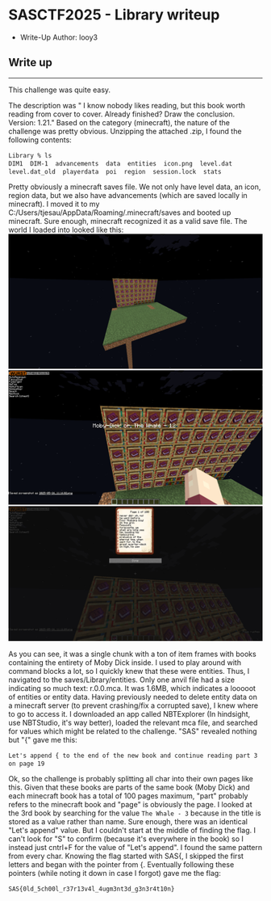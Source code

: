 # SASCTF2025 - Library writeup

- Write-Up Author: looy3 


## Write up  

---
This challenge was quite easy.

The description was " I know nobody likes reading, but this book worth reading from cover to cover. Already finished? Draw the conclusion.  Version: 1.21."
Based on the category (minecraft), the nature of the challenge was pretty obvious.
Unzipping the attached .zip, I found the following contents:
```
Library % ls
DIM1  DIM-1  advancements  data  entities  icon.png  level.dat  level.dat_old  playerdata  poi  region  session.lock  stats
```
Pretty obviously a minecraft saves file. We not only have level data, an icon, region data, but we also have advancements (which are saved locally in minecraft). I moved it to my C:/Users/tjesau/AppData/Roaming/.minecraft/saves and booted up minecraft. Sure enough, minecraft recognized it as a valid save file. The world I loaded into looked like this:
![I hate alt text](https://github.com/looy3/ctf-writeups/blob/main/SASCTF/minecraft/world.png)
![I hate alt text](https://github.com/looy3/ctf-writeups/blob/main/SASCTF/minecraft/books.png)
![I hate alt text](https://github.com/looy3/ctf-writeups/blob/main/SASCTF/minecraft/book.png)

As you can see, it was a single chunk with a ton of item frames with books containing the entirety of Moby Dick inside. I used to play around with command blocks a lot, so I quickly knew that these were entities. Thus, I navigated to the saves/Library/entities. Only one anvil file had a size indicating so much text: r.0.0.mca. It was 1.6MB, which indicates a looooot of entities or entity data. Having previously needed to delete entity data on a minecraft server (to prevent crashing/fix a corrupted save), I knew where to go to access it. I downloaded an app called NBTExplorer (In hindsight, use NBTStudio, it's way better), loaded the relevant mca file, and searched for values which might be related to the challenge. "SAS" revealed nothing but "{" gave me this: 
```
Let's append { to the end of the new book and continue reading part 3 on page 19
```
Ok, so the challenge is probably splitting all char into their own pages like this. Given that these books are parts of the same book (Moby Dick) and each minecraft book has a total of 100 pages maximum, "part" probably refers to the minecraft book and "page" is obviously the page. I looked at the 3rd book by searching for the value ```The Whale - 3``` because in the title is stored as a value rather than name. Sure enough, there was an identical "Let's append" value. But I couldn't start at the middle of finding the flag.
 I can't look for "S" to confirm (because it's everywhere in the book) so I instead just cntrl+F for the value of "Let's append". I found the same pattern from every char. Knowing the flag started with SAS{, I skipped the first letters and began with the pointer from {. Eventually following these pointers (while noting it down in case I forgot) gave me the flag:
 ```
 SAS{0ld_5ch00l_r37r13v4l_4ugm3nt3d_g3n3r4t10n}
 ```
 

